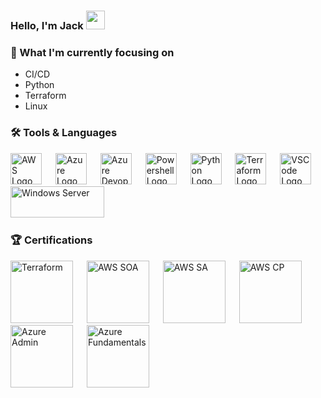 ### Hello, I'm Jack <img src="https://raw.githubusercontent.com/MartinHeinz/MartinHeinz/master/wave.gif" width="30px">

### 🧠 What I'm currently focusing on
- CI/CD
- Python
- Terraform
- Linux

### 🛠️ Tools & Languages
<p>
  <img src="https://cdn.worldvectorlogo.com/logos/aws-2.svg" alt="AWS Logo" width="50" height="50"/> &emsp;
  <img src="https://cdn.worldvectorlogo.com/logos/azure-1.svg" alt="Azure Logo" width="50" height="50"/> &emsp;
  <img src="https://cdn.iconscout.com/icon/free/png-256/azure-devops-3628645-3029870.png" alt="Azure Devops" width="50" height="50"/> &emsp;
  <img src="https://upload.wikimedia.org/wikipedia/commons/2/2f/PowerShell_5.0_icon.png" alt="Powershell Logo" width="50" height="50"/> &emsp;
  <img src="https://cdn.worldvectorlogo.com/logos/python-5.svg" alt="Python Logo" width="50" height="50"/> &emsp; 
  <img src="https://www.vectorlogo.zone/logos/terraformio/terraformio-icon.svg" alt="Terraform Logo" width="50" height="50"/> &emsp;
  <img src="https://cdn.worldvectorlogo.com/logos/visual-studio-code-1.svg" alt="VSCode Logo" width="50" height="50"/> &emsp;
  <img src="https://cdn.worldvectorlogo.com/logos/windows-server.svg" alt="Windows Server" width="150" height="50"/> &emsp;
</p>


### 🏆 Certifications
<img src="https://images.credly.com/size/340x340/images/99289602-861e-4929-8277-773e63a2fa6f/image.png" alt="Terraform" width="100" height="100"/> &emsp;
<img src="https://images.credly.com/size/340x340/images/f0d3fbb9-bfa7-4017-9989-7bde8eaf42b1/image.png" alt="AWS SOA" width="100" height="100"/> &emsp;
<img src="https://images.credly.com/size/340x340/images/0e284c3f-5164-4b21-8660-0d84737941bc/image.png" alt="AWS SA" width="100" height="100"/> &emsp;
<img src="https://images.credly.com/size/340x340/images/00634f82-b07f-4bbd-a6bb-53de397fc3a6/image.png" alt="AWS CP" width="100" height="100"/> &emsp;
<img src="https://images.credly.com/size/340x340/images/336eebfc-0ac3-4553-9a67-b402f491f185/azure-administrator-associate-600x600.png" alt="Azure Admin" width="100" height="100"/> &emsp;
<img src="https://images.credly.com/size/340x340/images/be8fcaeb-c769-4858-b567-ffaaa73ce8cf/image.png" alt="Azure Fundamentals" width="100" height="100"/> &emsp;

<!-- ### 👨🏼‍💻 Currently Working On
🍕 [CloudPizza](https://github.com/juddlestone/cloudpizza) - Building the infrastructure for fictional pizza startup.
